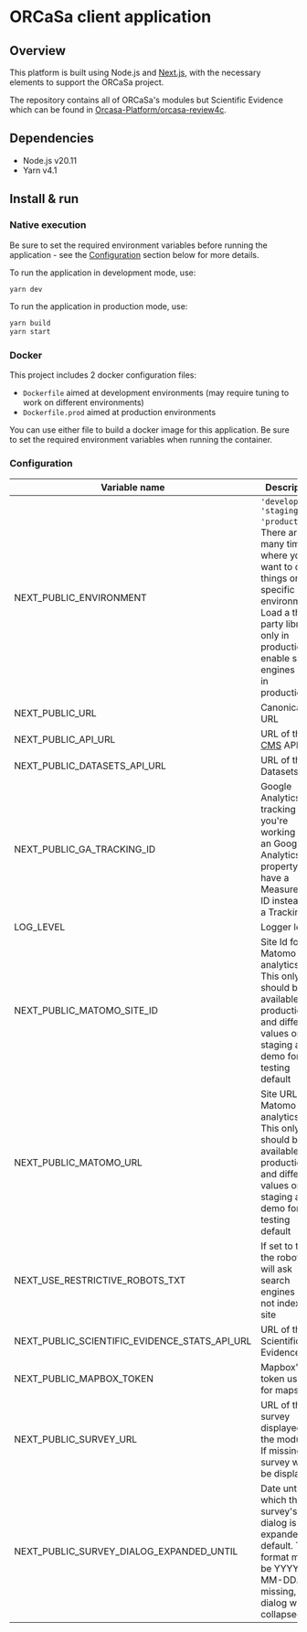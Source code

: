 # ORCaSa client application

## Overview

This platform is built using Node.js and [Next.js](https://nextjs.org/), with the necessary elements to support the
ORCaSa
project.

The repository contains all of ORCaSa's modules but Scientific Evidence which can be found
in [Orcasa-Platform/orcasa-review4c](https://github.com/Orcasa-Platform/orcasa-review4c).

## Dependencies

- Node.js v20.11
- Yarn v4.1

## Install & run

### Native execution

Be sure to set the required environment variables before running the application - see
the [Configuration](#configuration) section below for more details.

To run the application in development mode, use:

```bash
yarn dev
```

To run the application in production mode, use:

```bash
yarn build
yarn start
```

### Docker

This project includes 2 docker configuration files:

- `Dockerfile` aimed at development environments (may require tuning to work on different environments)
- `Dockerfile.prod` aimed at production environments

You can use either file to build a docker image for this application. Be sure to set the required environment variables
when running the container.

### Configuration

| Variable name                                 | Description                                                                                                                                                                                                 |           Default value |
|-----------------------------------------------|-------------------------------------------------------------------------------------------------------------------------------------------------------------------------------------------------------------|------------------------:|
| NEXT_PUBLIC_ENVIRONMENT                       | `'develop', 'staging', 'production'`. There are many times where you want to do things on specific environments. Load a third party library only in production, enable search engines only in production... |                 develop |
| NEXT_PUBLIC_URL                               | Canonical URL                                                                                                                                                                                               |  http://localhost:$PORT |
| NEXT_PUBLIC_API_URL                           | URL of the [CMS](https://github.com/Orcasa-Platform/orcasa/tree/main/cms) API.                                                                                                                              | http://0.0.0.0:1337/cms |
| NEXT_PUBLIC_DATASETS_API_URL                  | URL of the Datasets API                                                                                                                                                                                     |                         |
| NEXT_PUBLIC_GA_TRACKING_ID                    | Google Analytics tracking ID. If you're working with an Google Analytics 4 property, you have a Measurement ID instead of a Tracking ID.                                                                    |                         |
| LOG_LEVEL                                     | Logger level                                                                                                                                                                                                |                   debug |
| NEXT_PUBLIC_MATOMO_SITE_ID                    | Site Id for Matomo analytics. This only should be available on production and different values on staging and demo for testing default                                                                      |                      '' |
| NEXT_PUBLIC_MATOMO_URL                        | Site URL for Matomo analytics. This only should be available on production and different values on staging and demo for testing default                                                                     |                      '' |
| NEXT_USE_RESTRICTIVE_ROBOTS_TXT               | If set to true, the robots.txt will ask search engines to not index the site                                                                                                                                |                      '' |
| NEXT_PUBLIC_SCIENTIFIC_EVIDENCE_STATS_API_URL | URL of the Scientific Evidence API                                                                                                                                                                          |                      '' |
| NEXT_PUBLIC_MAPBOX_TOKEN                      | Mapbox' token used for maps                                                                                                                                                                                 |                      '' |
| NEXT_PUBLIC_SURVEY_URL                        | URL of the survey displayed on the modules. If missing, the survey won't be displayed.                                                                                                                      |                      '' |
| NEXT_PUBLIC_SURVEY_DIALOG_EXPANDED_UNTIL      | Date until which the survey's dialog is expanded by default. The format must be YYYY-MM-DD. If missing, the dialog will be collapsed.                                                                       |                      '' |
